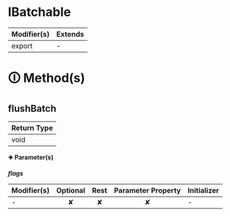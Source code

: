 # IBatchable

| Modifier(s)                            | Extends                                    |
|----------------------------------------|--------------------------------------------|
| export | - |

# &#128712; Method(s)

## flushBatch

| Return Type                       |
|-----------------------------------|
| void |

**&#128966; Parameter(s)**

_**flags**_

| Modifier(s)                              | Optional                           | Rest                          | Parameter Property                          | Initializer                       |
|------------------------------------------|:----------------------------------:|:-----------------------------:|:-------------------------------------------:|-----------------------------------|
| - | ✘  | ✘ | ✘ | - |